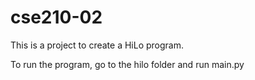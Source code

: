 # cse210-02
This is a project to create a HiLo program.

To run the program, go to the hilo folder and run main.py

